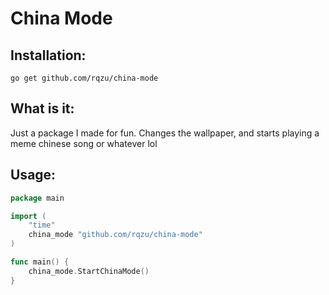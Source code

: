 # China Mode

## Installation:
```
go get github.com/rqzu/china-mode
```

## What is it:
Just a package I made for fun. Changes the wallpaper, and starts playing a meme chinese song or whatever lol

## Usage:
```go
package main

import (
	"time"
	china_mode "github.com/rqzu/china-mode"
)

func main() {
	china_mode.StartChinaMode()
}
```
